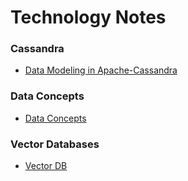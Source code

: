 # Technology Notes

### Cassandra
- [Data Modeling in Apache-Cassandra](assets/cassandra/Whitepaper_Data-Modeling-in-Apache-Cassandra_4736_4.9.21.pdf)

### Data Concepts
- [Data Concepts](data-concepts.md)

### Vector Databases
- [Vector DB](vector-db.md)


